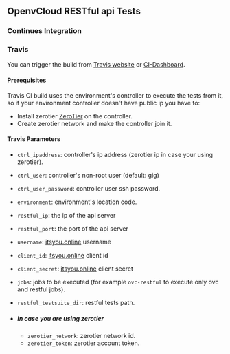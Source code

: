 ## OpenvCloud RESTful api  Tests



### Continues Integration

### Travis
You can trigger the build from [Travis website](https://travis-ci.org/0-complexity/G8_testing) or [CI-Dashboard](https://travis-dash.gig.tech/).

#### Prerequisites
Travis CI build uses the environment's controller to execute the tests from it, so if your environment controller doesn't have public ip you have to:
- Install zerotier [ZeroTier](zerotier.com/network) on the controller.
- Create zerotier network and make the controller join it.

#### Travis Parameters
  - ```ctrl_ipaddress```: controller's ip address (zerotier ip in case your using zerotier).
  - ```ctrl_user```: controller's non-root user (default: gig)
  - ```ctrl_user_password```: controller user ssh password.
  - ```environment```: environment's location code.
  - ```restful_ip```: the ip of the api server
  - ```restful_port```: the port of the api server
  - ```username```: [itsyou.online](https://itsyou.online) username
  - ```client_id```: [itsyou.online](https://itsyou.online) client id
  - ```client_secret```: [itsyou.online](https://itsyou.online) client secret  

  - ```jobs```: jobs to be executed (for example ```ovc-restful``` to execute only ovc and restful jobs).
  - ```restful_testsuite_dir```: restful tests path.

  - ##### In case you are using zerotier
    - ```zerotier_network```: zerotier network id.
    - ```zerotier_token```: zerotier account token.

